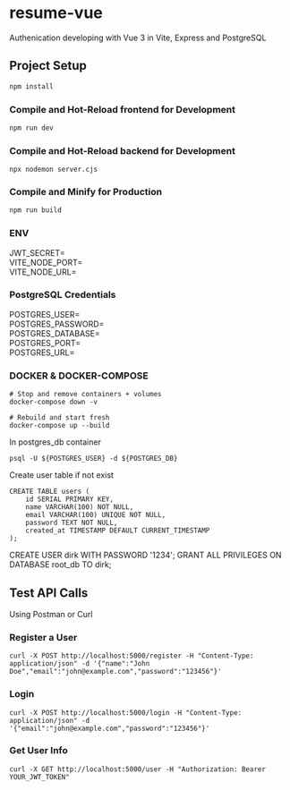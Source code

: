 # resume-vue

Authenication developing with Vue 3 in Vite, Express and PostgreSQL

## Project Setup

```sh
npm install
```

### Compile and Hot-Reload frontend for Development

```sh
npm run dev
```

### Compile and Hot-Reload backend for Development

```
npx nodemon server.cjs
```

### Compile and Minify for Production

```sh
npm run build
```

### ENV
JWT_SECRET=<br />
VITE_NODE_PORT=<br />
VITE_NODE_URL=<br />

### PostgreSQL Credentials
POSTGRES_USER=<br />
POSTGRES_PASSWORD=<br />
POSTGRES_DATABASE=<br />
POSTGRES_PORT=<br />
POSTGRES_URL=<br />

### DOCKER & DOCKER-COMPOSE

```
# Stop and remove containers + volumes
docker-compose down -v  

# Rebuild and start fresh
docker-compose up --build  
```

In postgres_db container 
```
psql -U ${POSTGRES_USER} -d ${POSTGRES_DB}
```

Create user table if not exist
```
CREATE TABLE users (
    id SERIAL PRIMARY KEY,
    name VARCHAR(100) NOT NULL,
    email VARCHAR(100) UNIQUE NOT NULL,
    password TEXT NOT NULL,
    created_at TIMESTAMP DEFAULT CURRENT_TIMESTAMP
);
```

CREATE USER dirk WITH PASSWORD '1234';
GRANT ALL PRIVILEGES ON DATABASE root_db TO dirk;

## Test API Calls
Using Postman or Curl

### Register a User
```
curl -X POST http://localhost:5000/register -H "Content-Type: application/json" -d '{"name":"John Doe","email":"john@example.com","password":"123456"}'
```

### Login
```
curl -X POST http://localhost:5000/login -H "Content-Type: application/json" -d '{"email":"john@example.com","password":"123456"}'
```

### Get User Info
```
curl -X GET http://localhost:5000/user -H "Authorization: Bearer YOUR_JWT_TOKEN"
```